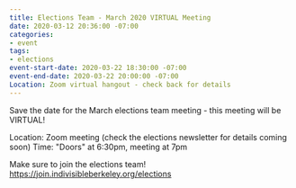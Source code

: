```yaml
---
title: Elections Team - March 2020 VIRTUAL Meeting
date: 2020-03-12 20:36:00 -07:00
categories:
- event
tags:
- elections
event-start-date: 2020-03-22 18:30:00 -07:00
event-end-date: 2020-03-22 20:00:00 -07:00
Location: Zoom virtual hangout - check back for details
---
```


Save the date for the March elections team meeting - this meeting will be VIRTUAL!

Location: Zoom meeting (check the elections newsletter for details coming soon)
Time: "Doors" at 6:30pm, meeting at 7pm

Make sure to join the elections team!
https://join.indivisibleberkeley.org/elections